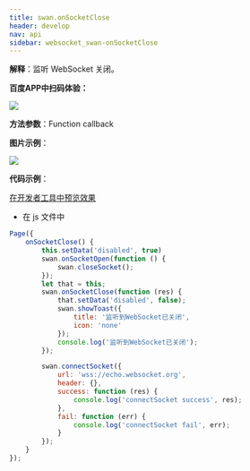 ```yaml
---
title: swan.onSocketClose
header: develop
nav: api
sidebar: websocket_swan-onSocketClose
---
```


 

**解释**：监听 WebSocket 关闭。

**百度APP中扫码体验：**

<img src="https://b.bdstatic.com/miniapp/assets/images/doc_demo/onSocketClose.png"  class="demo-qrcode-image" />

**方法参数**：Function callback

**图片示例**：

<div class="m-doc-custom-examples">
    <div class="m-doc-custom-examples-correct">
        <img src="https://b.bdstatic.com/miniapp/image/onClose.gif">
    </div>
    <div class="m-doc-custom-examples-correct">
        <img src=" ">
    </div>
    <div class="m-doc-custom-examples-correct">
        <img src=" ">
    </div>     
</div>

**代码示例**：

<a href="swanide://fragment/84ceaad32308575a769b2475b7594b691573403059070" title="在开发者工具中预览效果" target="_self">在开发者工具中预览效果</a>


* 在 js 文件中

```js
Page({
    onSocketClose() {
        this.setData('disabled', true)
        swan.onSocketOpen(function () {
            swan.closeSocket();
        });
        let that = this;
        swan.onSocketClose(function (res) {
            that.setData('disabled', false);
            swan.showToast({
                title: '监听到WebSocket已关闭',
                icon: 'none'
            });
            console.log('监听到WebSocket已关闭');
        });

        swan.connectSocket({
            url: 'wss://echo.websocket.org',
            header: {},
            success: function (res) {
                console.log('connectSocket success', res);
            },
            fail: function (err) {
                console.log('connectSocket fail', err);
            }
        });
    }
});
```